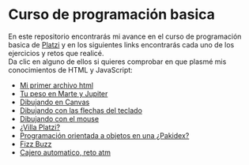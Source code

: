 # Curso de programaci&oacute;n basica
En este repositorio encontrarás mi avance en el curso de programaci&oacute;n basica de [Platzi](https://platzi.com "Platzi") y en los siguientes links encontrar&aacute;s cada uno de los ejercicios y retos que realic&eacute;.</br>
Da clic en alguno de ellos si quieres comprobar en que plasm&eacute; mis conocimientos de HTML y JavaScript:  

- [Mi primer archivo html](https://darsiov.github.io/programacionBasica/Primero.html "Mi primer archivo html")
- [Tu peso en Marte y Jupiter](https://darsiov.github.io/programacionBasica/Marte_jupiter.html "Tu peso en Marte y Jupiter")
- [Dibujando en Canvas](https://darsiov.github.io/programacionBasica/Canvas/Dibujo.html "Dibujando en Canvas")
- [Dibujando con las flechas del teclado](https://darsiov.github.io/programacionBasica/Teclas/Flechas.html "Dibujando con las flechas del teclado")
- [Dibujando con el mouse](https://darsiov.github.io/programacionBasica/Dibuj/mouse.html "Dibujando con el mouse")
- [¿Villa Platzi?](https://darsiov.github.io/programacionBasica/Villa%20Platzi/Villa.html "¿Villa Platzi?")
- [Programación orientada a objetos en una ¿Pakidex?](https://darsiov.github.io/programacionBasica/Pakiman/pakiman.html "Programación orientada a objetos en una ¿Pakidex?")
- [Fizz Buzz](https://darsiov.github.io/programacionBasica/Fizz_Buzz/Modulo.html "Fizz Buzz")
- [Cajero automatico, reto atm](https://darsiov.github.io/programacionBasica/Cajero/atm.html "Cajero automatico, retio atm")
